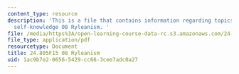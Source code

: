 ```yaml
---
content_type: resource
description: 'This is a file that contains information regarding topics in epistemology:
  self-knowledge 08 Ryleanism. '
file: /media/https%3A/open-learning-course-data-rc.s3.amazonaws.com/24-805-topics-in-epistemology-self-knowledge-fall-2015/1ac9b7e206565429cc663cee7adc0a27_MIT24_805F15_08Rylea.pdf
file_type: application/pdf
resourcetype: Document
title: 24.805F15 08 Ryleanism
uid: 1ac9b7e2-0656-5429-cc66-3cee7adc0a27
---
```

